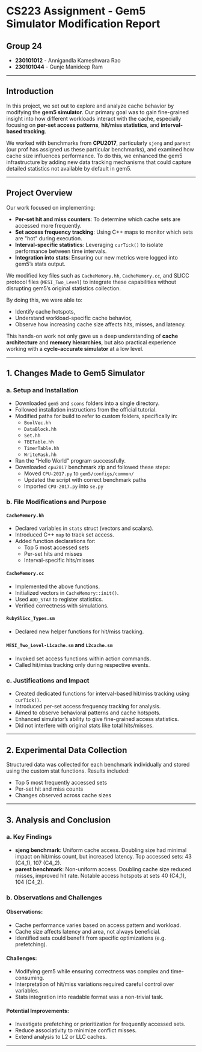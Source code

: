 # CS223 Assignment - Gem5 Simulator Modification Report

## Group 24
- **230101012** - Annigandla Kameshwara Rao  
- **230101044** - Gunje Manideep Ram  

---

## Introduction

In this project, we set out to explore and analyze cache behavior by modifying the **gem5 simulator**. Our primary goal was to gain fine-grained insight into how different workloads interact with the cache, especially focusing on **per-set access patterns**, **hit/miss statistics**, and **interval-based tracking**.

We worked with benchmarks from **CPU2017**, particularly `sjeng` and `parest` (our prof has assigned us these particular benchmarks), and examined how cache size influences performance. To do this, we enhanced the gem5 infrastructure by adding new data tracking mechanisms that could capture detailed statistics not available by default in gem5.

---

## Project Overview

Our work focused on implementing:
- **Per-set hit and miss counters**: To determine which cache sets are accessed more frequently.
- **Set access frequency tracking**: Using C++ maps to monitor which sets are "hot" during execution.
- **Interval-specific statistics**: Leveraging `curTick()` to isolate performance between time intervals.
- **Integration into stats**: Ensuring our new metrics were logged into gem5’s stats output.

We modified key files such as `CacheMemory.hh`, `CacheMemory.cc`, and SLICC protocol files (`MESI_Two_Level`) to integrate these capabilities without disrupting gem5’s original statistics collection.

By doing this, we were able to:
- Identify cache hotspots,
- Understand workload-specific cache behavior,
- Observe how increasing cache size affects hits, misses, and latency.

This hands-on work not only gave us a deep understanding of **cache architecture** and **memory hierarchies**, but also practical experience working with a **cycle-accurate simulator** at a low level.

---

## 1. Changes Made to Gem5 Simulator

### a. Setup and Installation
- Downloaded `gem5` and `scons` folders into a single directory.
- Followed installation instructions from the official tutorial.
- Modified paths for build to refer to custom folders, specifically in:
  - `BoolVec.hh`
  - `DataBlock.hh`
  - `Set.hh`
  - `TBETable.hh`
  - `TimerTable.hh`
  - `WriteMask.hh`
- Ran the "Hello World" program successfully.
- Downloaded `cpu2017` benchmark zip and followed these steps:
  - Moved `CPU-2017.py` to `gem5/configs/common/`
  - Updated the script with correct benchmark paths
  - Imported `CPU-2017.py` into `se.py`

### b. File Modifications and Purpose

#### `CacheMemory.hh`
- Declared variables in `stats` struct (vectors and scalars).
- Introduced C++ `map` to track set access.
- Added function declarations for:
  - Top 5 most accessed sets
  - Per-set hits and misses
  - Interval-specific hits/misses

#### `CacheMemory.cc`
- Implemented the above functions.
- Initialized vectors in `CacheMemory::init()`.
- Used `ADD_STAT` to register statistics.
- Verified correctness with simulations.

#### `RubySlicc_Types.sm`
- Declared new helper functions for hit/miss tracking.

#### `MESI_Two_Level-L1cache.sm` and `L2cache.sm`
- Invoked set access functions within action commands.
- Called hit/miss tracking only during respective events.

### c. Justifications and Impact
- Created dedicated functions for interval-based hit/miss tracking using `curTick()`.
- Introduced per-set access frequency tracking for analysis.
- Aimed to observe behavioral patterns and cache hotspots.
- Enhanced simulator’s ability to give fine-grained access statistics.
- Did not interfere with original stats like total hits/misses.

---

## 2. Experimental Data Collection

Structured data was collected for each benchmark individually and stored using the custom stat functions. Results included:
- Top 5 most frequently accessed sets
- Per-set hit and miss counts
- Changes observed across cache sizes

---

## 3. Analysis and Conclusion

### a. Key Findings
- **sjeng benchmark**: Uniform cache access. Doubling size had minimal impact on hit/miss count, but increased latency. Top accessed sets: 43 (C4_1), 107 (C4_2).
- **parest benchmark**: Non-uniform access. Doubling cache size reduced misses, improved hit rate. Notable access hotspots at sets 40 (C4_1), 104 (C4_2).

### b. Observations and Challenges
#### Observations:
- Cache performance varies based on access pattern and workload.
- Cache size affects latency and area, not always beneficial.
- Identified sets could benefit from specific optimizations (e.g. prefetching).

#### Challenges:
- Modifying gem5 while ensuring correctness was complex and time-consuming.
- Interpretation of hit/miss variations required careful control over variables.
- Stats integration into readable format was a non-trivial task.

#### Potential Improvements:
- Investigate prefetching or prioritization for frequently accessed sets.
- Reduce associativity to minimize conflict misses.
- Extend analysis to L2 or LLC caches.

---
